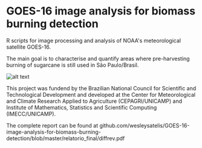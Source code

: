 # GOES-16 image analysis for biomass burning detection

R scripts for image processing and analysis of NOAA's meteorological satellite GOES-16.

The main goal is to characterise and quantify areas where pre-harvesting burning of sugarcane is still used in São Paulo/Brasil. 

![alt text](https://github.com/wesleysatelis/GOES-16-image-analysis-for-biomass-burning-detection/blob/master/areas-plantio.png)

This project was fundend by the Brazilian National Council for Scientific and Technological Development and developed at the Center for Meteorological and Climate Research Applied to Agriculture (CEPAGRI/UNICAMP) and Institute of Mathematics, Statistics and Scientific Computing (IMECC/UNICAMP).

The complete report can be found at github.com/wesleysatelis/GOES-16-image-analysis-for-biomass-burning-detection/blob/master/relatorio_final/diffrev.pdf
